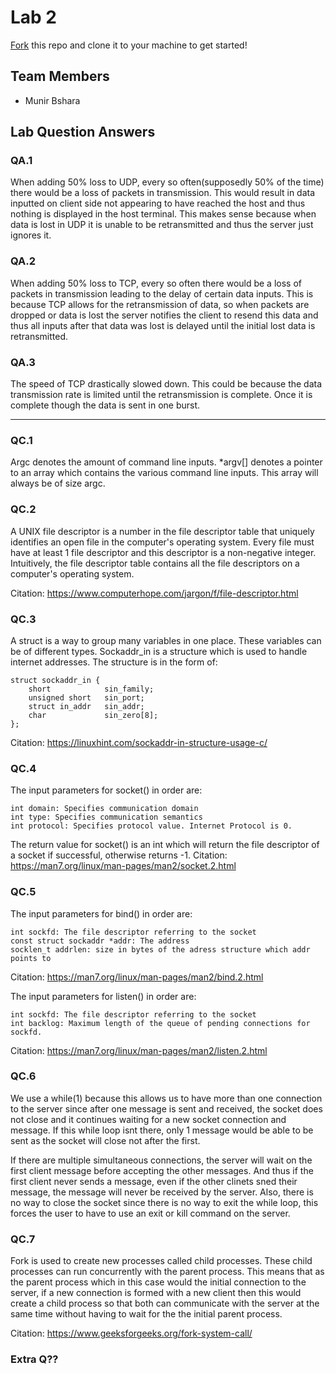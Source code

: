 # Lab 2
[Fork](https://docs.github.com/en/get-started/quickstart/fork-a-repo) this repo and clone it to your machine to get started!

## Team Members
- Munir Bshara

## Lab Question Answers

### QA.1

When adding 50% loss to UDP, every so often(supposedly 50% of the time) there would be a loss of packets  in transmission. This would result in data inputted on client side not appearing to have reached the host and thus nothing is displayed in the host terminal. This makes sense because when data is lost in UDP it is unable to be retransmitted and thus the server just ignores it.

### QA.2

When adding 50% loss to TCP, every so often there would be a loss of packets in transmission leading to the delay of certain data inputs. This is because TCP allows for the retransmission of data, so when packets are dropped or data is lost the server notifies the client to resend this data and thus all inputs after that data was lost is delayed until the initial lost data is retransmitted.

### QA.3

The speed of TCP drastically slowed down. This could be because the data transmission rate is limited until the retransmission is complete. Once it is complete though the data is sent in one burst.

---

### QC.1

Argc denotes the amount of command line inputs. *argv[] denotes a pointer to an array which contains the various command line inputs. This array will always be of size argc.

### QC.2

A UNIX file descriptor is a number in the file descriptor table that uniquely identifies an open file in the computer's operating system. Every file must have at least 1 file descriptor and this descriptor is a non-negative integer. Intuitively, the file descriptor table contains all the file descriptors on a computer's operating system.

Citation: https://www.computerhope.com/jargon/f/file-descriptor.html

### QC.3

A struct is a way to group many variables in one place. These variables can be of different types. Sockaddr_in is a structure which is used to handle internet addresses. The structure is in the form of:

```
struct sockaddr_in {
	short            sin_family;  
	unsigned short   sin_port;    
	struct in_addr   sin_addr;    
	char             sin_zero[8];  
};
```

Citation: https://linuxhint.com/sockaddr-in-structure-usage-c/

### QC.4
The input parameters for socket() in order are:

`int domain: Specifies communication domain`\
`int type: Specifies communication semantics`\
`int protocol: Specifies protocol value. Internet Protocol is 0.`

The return value for socket() is an int which will return the file descriptor of a socket if successful, otherwise returns -1.
Citation: https://man7.org/linux/man-pages/man2/socket.2.html

### QC.5
The input parameters for bind() in order are:

`int sockfd: The file descriptor referring to the socket`\
`const struct sockaddr *addr: The address`\
`socklen_t addrlen: size in bytes of the adress structure which addr points to`

Citation: https://man7.org/linux/man-pages/man2/bind.2.html
	
The input parameters for listen() in order are:

`int sockfd: The file descriptor referring to the socket`\
`int backlog: Maximum length of the queue of pending connections for sockfd.`

Citation: https://man7.org/linux/man-pages/man2/listen.2.html

### QC.6

We use a while(1) because this allows us to have more than one connection to the server since after one message is sent and received, the socket does not close and it continues waiting for a new socket connection and message. If this while loop isnt there, only 1 message would be able to be sent as the socket will close not after the first.

If there are multiple simultaneous connections, the server will wait on the first client message before accepting the other messages. And thus if the first client never sends a message, even if the other clinets sned their message, the message will never be received by the server. Also, there is no way to close the socket since there is no way to exit the while loop, this forces the user to have to use an exit or kill command on the server.

### QC.7

Fork is used to create new processes called child processes. These child processes can run concurrently with the parent process. This means that as the parent process which in this case would the initial connection to the server, if a new connection is formed with a new client then this would create a child process so that both can communicate with the server at the same time without having to wait for the the initial parent process.

Citation: https://www.geeksforgeeks.org/fork-system-call/

### Extra Q??

